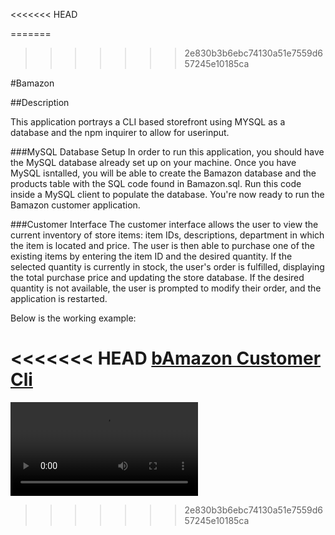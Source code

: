 <<<<<<< HEAD
 
=======

>>>>>>> 2e830b3b6ebc74130a51e7559d657245e10185ca

#Bamazon

##Description

This application portrays a CLI based storefront using MYSQL as a database and the npm inquirer to allow for userinput. 

###MySQL Database Setup
In order to run this application, you should have the MySQL database already set up on your machine. Once you have MySQL isntalled, you will be able to create the Bamazon database and the products table with the SQL code found in Bamazon.sql. Run this code inside a MySQL client to populate the database. You're now ready to run the Bamazon customer application.

###Customer Interface
The customer interface allows the user to view the current inventory of store items: item IDs, descriptions, department in which the item is located and price. The user is then able to purchase one of the existing items by entering the item ID and the desired quantity. If the selected quantity is currently in stock, the user's order is fulfilled, displaying the total purchase price and updating the store database. If the desired quantity is not available, the user is prompted to modify their order, and the application is restarted.

Below is the working example:

<<<<<<< HEAD
[bAmazon Customer Cli](Video/bamazonCustomer.mov)
=======
![bAmazon Customer Cli](Video/bamazonCustomer.mov)
>>>>>>> 2e830b3b6ebc74130a51e7559d657245e10185ca
